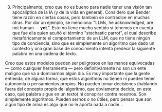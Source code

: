 3. Principalmente, creo que no es bueno para nadie tener una visión tan apocalíptica de la IA (y de la vida en general). Considero que Bender tiene razón en ciertas cosas, pero también se contradice en muchas otras. Por dar un ejemplo, se menciona: "LLMs, he acknowledged, are not human — **yet**.". Esto no tiene mucho sentido si tenemos en cuenta que fue ella quien acuñó el término "stochastic parrot", el cual describe metafóricamente el comportamiento de un LLM, que no tiene ningún tipo de conciencia, sino que es simplemente un algoritmo que dado un contexto y una gran base de conocimiento intenta predecir la siguiente palabra en una cadena de texto. 

Creo que estos modelos pueden ser peligrosos en las manos equivocadas — como cualquier herramienta — pero definitivamente no son un ente maligno que va a dominarnos algún día. Es muy importante que la gente entienda, de alguna forma, que estos algoritmos no tienen ni pueden tener autonomía o pensamientos propios. No pueden tomar decisiones (hablando fuera del concepto propio del algoritmo, que obviamente decide, en este caso, qué palabra sigue en un texto) ni conspirar contra nosotros. Son simplemente algoritmos. Pueden sernos o no útiles, pero pensar que son algún tipo de arma es algo que no le aporta nada a nadie.
.
